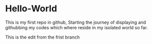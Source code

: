# Hello-World
This is my first repo in github, Starting the journey of displaying and githubbing my codes which where reside in my isolated world so far. 

This is the edit from the frist branch
